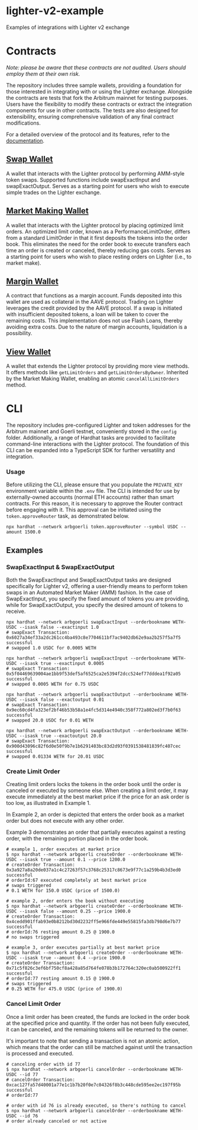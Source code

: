 # lighter-v2-example

Examples of integrations with Lighter v2 exchange

# Contracts

*Note: please be aware that these contracts are not audited. Users should employ them at their own risk.*

The repository includes three sample wallets, providing a foundation for those interested in integrating with or using the Lighter exchange. 
Alongside the contracts are tests that fork the Arbitrum mainnet for testing purposes. 
Users have the flexibility to modify these contracts or extract the integration components for use in other contracts. 
The tests are also designed for extensibility, ensuring comprehensive validation of any final contract modifications.

For a detailed overview of the protocol and its features, refer to the [documentation](https://docs.lighter.xyz/lighter-dex/).

## [Swap Wallet](./contracts/SwapWallet.sol)
A wallet that interacts with the Lighter protocol by performing AMM-style token swaps. 
Supported functions include swapExactInput and swapExactOutput.
Serves as a starting point for users who wish to execute simple trades on the Lighter exchange.

## [Market Making Wallet](./contracts/MarketMakingWallet.sol)
A wallet that interacts with the Lighter protocol by placing optimized limit orders.
An optimized limit order, known as a PerformanceLimitOrder, differs from a standard LimitOrder in that it first
deposits the tokens into the order book. This eliminates the need for the order book to execute transfers each time
an order is created or canceled, thereby reducing gas costs.
Serves as a starting point for users who wish to place resting orders on Lighter (i.e., to market make).

## [Margin Wallet](./contracts/MarginWallet.sol)
A contract that functions as a margin account.
Funds deposited into this wallet are used as collateral in the AAVE protocol.
Trading on Lighter leverages the credit provided by the AAVE protocol.
If a swap is initiated with insufficient deposited tokens, a loan will be taken to cover the remaining costs.
This implementation does not use Flash Loans, thereby avoiding extra costs.
Due to the nature of margin accounts, liquidation is a possibility.

## [View Wallet](./contracts/ViewWallet.sol)
A wallet that extends the Lighter protocol by providing more view methods.
It offers methods like `getLimitOrders` and `getLimitOrdersByOwner`. 
Inherited by the Market Making Wallet, enabling an atomic `cancelAllLimitOrders` method.

# CLI
The repository includes pre-configured Lighter and token addresses for the Arbitrum mainnet and Goerli testnet, conveniently stored in the `config` folder. 
Additionally, a range of Hardhat tasks are provided to facilitate command-line interactions with the Lighter protocol.
The foundation of this CLI can be expanded into a TypeScript SDK for further versatility and integration.

### Usage
Before utilizing the CLI, please ensure that you populate the `PRIVATE_KEY` environment variable within the `.env` file.
The CLI is intended for use by externally-owned accounts (normal ETH accounts) rather than smart contracts.
For this reason, it is necessary to approve the Router contract before engaging with it. 
This approval can be initiated using the `token.approveRouter` task, as demonstrated below.
```shell
npx hardhat --network arbgoerli token.approveRouter --symbol USDC --amount 1500.0
```

## Examples
### SwapExactInput & SwapExactOutput
Both the SwapExactInput and SwapExactOutput tasks are designed specifically for Lighter v2, 
offering a user-friendly means to perform token swaps in an Automated Market Maker (AMM) fashion.
In the case of SwapExactInput, you specify the fixed amount of tokens you are providing, 
while for SwapExactOutput, you specify the desired amount of tokens to receive.

```shell
npx hardhat --network arbgoerli swapExactInput --orderbookname WETH-USDC --isask false --exactinput 1.0
# swapExact Transaction: 0x6027a34ef33a2dc261cc4ba493c8e7704611bf7ac9402db62e9aa2b257f5a7f5 successful
# swapped 1.0 USDC for 0.0005 WETH

npx hardhat --network arbgoerli swapExactInput --orderbookname WETH-USDC --isask true --exactinput 0.0005
# swapExact Transaction: 0x5f04469639004ae1bb9f53def5af6525ca2e5394f2dcc524ef77dddea1f92a05 successful
# swapped 0.0005 WETH for 0.75 USDC

npx hardhat --network arbgoerli swapExactOutput --orderbookname WETH-USDC --isask false --exactoutput 0.01
# swapExact Transaction: 0x9ec60cd4fa323ef2bf46b53b58a1e4fc5d314e4940c358f772a802ed3f7b0f63 successful
# swapped 20.0 USDC for 0.01 WETH

npx hardhat --network arbgoerli swapExactOutput --orderbookname WETH-USDC --isask true --exactoutput 20.0
# swapExact Transaction: 0x900d43096c82f6d0e50f9b7e1b6291403bc83d2d93f0391538481839fc407cec successful
# swapped 0.01334 WETH for 20.01 USDC
```


### Create Limit Order
Creating limit orders locks the tokens in the order book until the order is canceled or executed by someone else.
When creating a limit order, it may execute immediately at the best market price if the price for an ask order is too low, as illustrated in Example 1.

In Example 2, an order is depicted that enters the order book as a market order but does not execute with any other order.

Example 3 demonstrates an order that partially executes against a resting order, with the remaining portion placed in the order book.

```shell
# example 1, order executes at market price
$ npx hardhat --network arbgoerli createOrder --orderbookname WETH-USDC --isask true --amount 0.1 --price 1200.0
# createOrder Transaction: 0x3a927a8a20de037a1c4c27263f57c3768c25317c8673e9f77c1a259b4b3d3ed0 successful
# orderId:67 executed completely at best market price
# swaps triggered
# 0.1 WETH for 150.0 USDC (price of 1500.0)

# example 2, order enters the book without executing
$ npx hardhat --network arbgoerli createOrder --orderbookname WETH-USDC --isask false --amount 0.25 --price 1900.0
# createOrder Transaction: 0x4cedd901ffab93e0b8212bd30d2232ff5e966fde449e55815fa3db798d6e7b77 successful
# orderId:76 resting amount 0.25 @ 1900.0
# no swaps triggered

# example 3, order executes partially at best market price
$ npx hardhat --network arbgoerli createOrder --orderbookname WETH-USDC --isask true --amount 0.4 --price 1900.0
# createOrder Transaction: 0x71c5f826c3ef6bf750cf8a428a85d764fe078b3b172764c320ec0ab500922ff1 successful
# orderId:77 resting amount 0.15 @ 1900.0
# swaps triggered
# 0.25 WETH for 475.0 USDC (price of 1900.0)
```


### Cancel Limit Order
Once a limit order has been created, the funds are locked in the order book at the specified price and quantity. If the order has not been fully executed, it can be canceled, and the remaining tokens will be returned to the owner.

It's important to note that sending a transaction is not an atomic action, which means that the order can still be matched against until the transaction is processed and executed.

```shell
# canceling order with id 77
$ npx hardhat --network arbgoerli cancelOrder --orderbookname WETH-USDC --id 77
# cancelOrder Transaction: 0xcac127fa57d40001a77e1c1b7b20f0e7c04326f8b3c448cde595ee2ec197f95b successful
# orderId:77

# order with id 76 is already executed, so there's nothing to cancel
$ npx hardhat --network arbgoerli cancelOrder --orderbookname WETH-USDC --id 76
# order already canceled or not active
```

